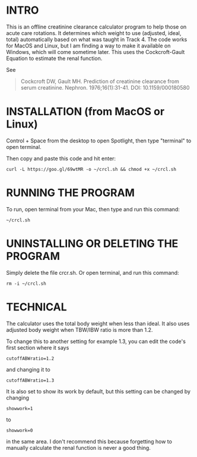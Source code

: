# INTRO

This is an offline creatinine clearance calculator program to help those on acute care rotations. It determines which weight to use (adjusted, ideal, total) automatically based on what was taught in Track 4.
The code works for MacOS and Linux, but I am finding a way to make it available on Windows, which will come sometime later. This uses the Cockcroft-Gault Equation to estimate the renal function.

See
> Cockcroft DW, Gault MH. Prediction of creatinine clearance from serum creatinine. Nephron. 1976;16(1):31-41. DOI: 10.1159/000180580

# INSTALLATION (from MacOS or Linux)

Control + Space from the desktop to open Spotlight, then type "terminal" to open terminal.

Then copy and paste this code and hit enter:
```
curl -L https://goo.gl/69wtMR -o ~/crcl.sh && chmod +x ~/crcl.sh
```


# RUNNING THE PROGRAM
To run, open terminal from your Mac, then type and run this command: 
```
~/crcl.sh
```

# UNINSTALLING OR DELETING THE PROGRAM
Simply delete the file crcr.sh. Or open terminal, and run this command:
```
rm -i ~/crcl.sh
```


# TECHNICAL
The calculator uses the total body weight when less than ideal. It also uses adjusted body weight when TBW/IBW ratio is more than 1.2.

To change this to another setting for example 1.3, you can edit the code's first section where it says
```
cutoffABWratio=1.2
```
and changing it to 
```
cutoffABWratio=1.3
```
It is also set to show its work by default, but this setting can be changed by changing 
```
showwork=1
```
to
```
showwork=0
```
in the same area. I don't recommend this because forgetting how to manually calculate the renal function is never a good thing.



